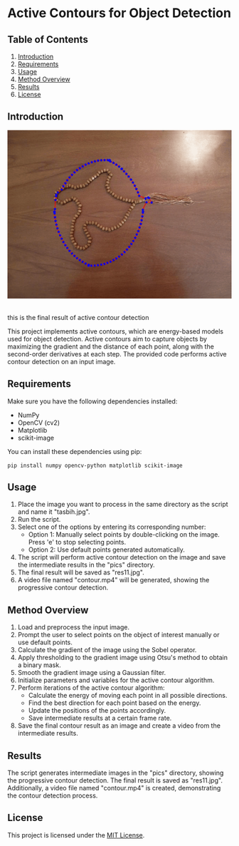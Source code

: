 # Active Contours for Object Detection

## Table of Contents
1. [Introduction](#introduction)
2. [Requirements](#requirements)
3. [Usage](#usage)
4. [Method Overview](#method-overview)
5. [Results](#results)
6. [License](#license)

## <a name="introduction"></a>Introduction
<p align="center">

![Alt Text](contour-ezgif.com-video-to-gif-converter.gif)

<br>
this is the final result of active contour detection

</p>

This project implements active contours, which are energy-based models used for object detection. Active contours aim to capture objects by maximizing the gradient and the distance of each point, along with the second-order derivatives at each step. The provided code performs active contour detection on an input image.

## <a name="requirements"></a>Requirements

Make sure you have the following dependencies installed:

- NumPy
- OpenCV (cv2)
- Matplotlib
- scikit-image

You can install these dependencies using pip:

```shell
pip install numpy opencv-python matplotlib scikit-image
```

## <a name="usage"></a>Usage

1. Place the image you want to process in the same directory as the script and name it "tasbih.jpg".
2. Run the script.
3. Select one of the options by entering its corresponding number:
   - Option 1: Manually select points by double-clicking on the image. Press 'e' to stop selecting points.
   - Option 2: Use default points generated automatically.
4. The script will perform active contour detection on the image and save the intermediate results in the "pics" directory.
5. The final result will be saved as "res11.jpg".
6. A video file named "contour.mp4" will be generated, showing the progressive contour detection.

## <a name="method-overview"></a>Method Overview

1. Load and preprocess the input image.
2. Prompt the user to select points on the object of interest manually or use default points.
3. Calculate the gradient of the image using the Sobel operator.
4. Apply thresholding to the gradient image using Otsu's method to obtain a binary mask.
5. Smooth the gradient image using a Gaussian filter.
6. Initialize parameters and variables for the active contour algorithm.
7. Perform iterations of the active contour algorithm:
   - Calculate the energy of moving each point in all possible directions.
   - Find the best direction for each point based on the energy.
   - Update the positions of the points accordingly.
   - Save intermediate results at a certain frame rate.
8. Save the final contour result as an image and create a video from the intermediate results.

## <a name="results"></a>Results

The script generates intermediate images in the "pics" directory, showing the progressive contour detection. The final result is saved as "res11.jpg". Additionally, a video file named "contour.mp4" is created, demonstrating the contour detection process.

## <a name="license"></a>License

This project is licensed under the [MIT License](LICENSE).